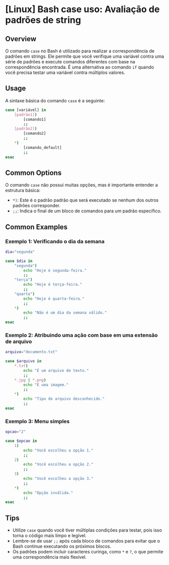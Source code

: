 # [Linux] Bash case uso: Avaliação de padrões de string

## Overview
O comando `case` no Bash é utilizado para realizar a correspondência de padrões em strings. Ele permite que você verifique uma variável contra uma série de padrões e execute comandos diferentes com base na correspondência encontrada. É uma alternativa ao comando `if` quando você precisa testar uma variável contra múltiplos valores.

## Usage
A sintaxe básica do comando `case` é a seguinte:

```bash
case [variável] in
    [padrão1])
        [comando1]
        ;;
    [padrão2])
        [comando2]
        ;;
    *)
        [comando_default]
        ;;
esac
```

## Common Options
O comando `case` não possui muitas opções, mas é importante entender a estrutura básica:
- `*)`: Este é o padrão padrão que será executado se nenhum dos outros padrões corresponder.
- `;;`: Indica o final de um bloco de comandos para um padrão específico.

## Common Examples

### Exemplo 1: Verificando o dia da semana
```bash
dia="segunda"

case $dia in
    "segunda")
        echo "Hoje é segunda-feira."
        ;;
    "terça")
        echo "Hoje é terça-feira."
        ;;
    "quarta")
        echo "Hoje é quarta-feira."
        ;;
    *)
        echo "Não é um dia da semana válido."
        ;;
esac
```

### Exemplo 2: Atribuindo uma ação com base em uma extensão de arquivo
```bash
arquivo="documento.txt"

case $arquivo in
    *.txt)
        echo "É um arquivo de texto."
        ;;
    *.jpg | *.png)
        echo "É uma imagem."
        ;;
    *)
        echo "Tipo de arquivo desconhecido."
        ;;
esac
```

### Exemplo 3: Menu simples
```bash
opcao="2"

case $opcao in
    1)
        echo "Você escolheu a opção 1."
        ;;
    2)
        echo "Você escolheu a opção 2."
        ;;
    3)
        echo "Você escolheu a opção 3."
        ;;
    *)
        echo "Opção inválida."
        ;;
esac
```

## Tips
- Utilize `case` quando você tiver múltiplas condições para testar, pois isso torna o código mais limpo e legível.
- Lembre-se de usar `;;` após cada bloco de comandos para evitar que o Bash continue executando os próximos blocos.
- Os padrões podem incluir caracteres curinga, como `*` e `?`, o que permite uma correspondência mais flexível.